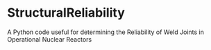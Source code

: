# StructuralReliability
A Python code useful for determining the Reliability of Weld Joints in Operational Nuclear Reactors
